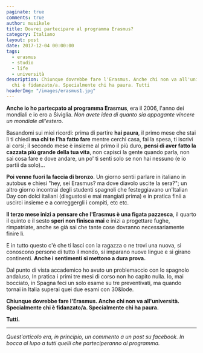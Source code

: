 ```yaml
---
paginate: true
comments: true
author: musikele
title: Dovrei partecipare al programma Erasmus?
category: Italiano
layout: post
date: 2017-12-04 00:00:00
tags:
  - erasmus
  - studio
  - life
  - università
description: Chiunque dovrebbe fare l'Erasmus. Anche chi non va all'università. Specialmente
  chi è fidanzato/a. Specialmente chi ha paura. Tutti
headerImg: "/images/erasmus1.jpg"
---
```

**Anche io ho partecpato al programma Erasmus**, era il 2006, l'anno dei mondiali e io ero a Siviglia. _Non avete idea di quanto sia appagante vincere un mondiale all'estero_.

Basandomi sui miei ricordi: prima di partire **hai paura**, il primo mese che stai lì ti chiedi **ma chi te l'ha fatto fare** mentre cerchi casa, fai la spesa, ti iscrivi ai corsi; il secondo mese è insieme al primo il più duro, **pensi di aver fatto la cazzata più grande della tua vita**, non capisci la gente quando parla, non sai cosa fare e dove andare, un po' ti senti solo se non hai nessuno (e io partii da solo)...

**Poi venne fuori la faccia di bronzo**. Un giorno sentii parlare in italiano in autobus e chiesi "hey, sei Erasmus? ma dove diavolo uscite la sera?"; un altro giorno incontrai degli studenti spagnoli che festeggiavano un'Italian Day con dolci italiani (disgustosi e mai mangiati prima) e in pratica finii a uscirci insieme e a correggergli i compiti, etc etc.

**Il terzo mese inizi a pensare che l'Erasmus è una figata pazzesca**, il quarto il quinto e il sesto **speri non finisca mai** e inizi a progettare fughe, rimpatriate, anche se già sai che tante cose dovranno necessariamente finire lì.

E in  tutto questo c'è che ti lasci con la ragazza o ne trovi una nuova, si conoscono persone di tutto il mondo, si imparano nuove lingue e si girano continenti. **Anche i sentimenti si mettono a dura prova.**

Dal  punto di vista accademico ho avuto un problemaccio con lo spagnolo andaluso, In pratica i primi tre mesi di corso non ho capito nulla. Io, mai bocciato, in Spagna feci un solo esame su tre preventivati, ma quando tornai in Italia superai quei due esami con 30&lode.

**Chiunque dovrebbe fare l'Erasmus. Anche chi non va all'università. Specialmente chi è fidanzato/a. Specialmente chi ha paura.** 

**Tutti.**

---

_Quest'articolo era, in principio, un commento a un post su facebook. In bocca al lupo a tutti quelli che parteciperanno al programma._ 